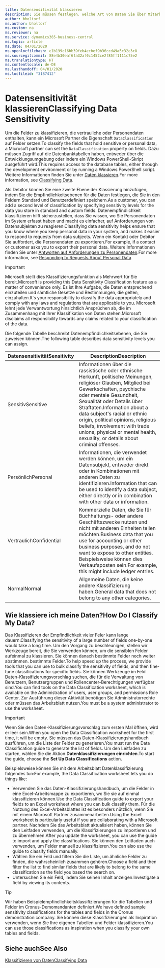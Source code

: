 ```yaml
---
title: Datensensitivität klassieren
description: Sie müssen festlegen, welche Art von Daten Sie über Mitarbeiter speichern, sodass Sie sich auf Datensubjektanforderungen reagieren können.
author: bholtorf
ms.author: bholtorf
ms.custom: na
ms.reviewer: na
ms.service: dynamics365-business-central
ms.topic: article
ms.date: 04/01/2020
ms.openlocfilehash: e1b199c16bb39feb4ecbef9b36ccd49a5c32e3c8
ms.sourcegitcommit: 88e4b30eaf6fa32af0c1452ce2f85ff1111c75e2
ms.translationtype: HT
ms.contentlocale: de-DE
ms.lasthandoff: 04/01/2020
ms.locfileid: "3187412"
---
```

# <a name="classifying-data-sensitivity"></a><span data-ttu-id="30426-103">Datensensitivität klassieren</span><span class="sxs-lookup"><span data-stu-id="30426-103">Classifying Data Sensitivity</span></span>
<span data-ttu-id="30426-104">Um die Felder zu klassifizieren, die vertrauliche oder Personendaten enthalten, kann ein Microsoft Partner die Eigenschaft ```DataClassification``` auf Felder setzen.</span><span class="sxs-lookup"><span data-stu-id="30426-104">To classify the fields that hold sensitive or personal data, a Microsoft partner can set the ```DataClassification``` property on fields.</span></span> <span data-ttu-id="30426-105">Dazu müssen Zugriff auf die Datenbanktabellen haben, entweder über die Entwicklungsumgebung oder indem ein Windows PowerShell-Skript ausgeführt wird.</span><span class="sxs-lookup"><span data-stu-id="30426-105">This requires access to the database tables, either through the development environment or by running a Windows PowerShell script.</span></span> <span data-ttu-id="30426-106">Weitere Informationen finden Sie unter [Daten klassieren](/dynamics365/business-central/dev-itpro/developer/devenv-classifying-data).</span><span class="sxs-lookup"><span data-stu-id="30426-106">For more information, see [Classifying Data](/dynamics365/business-central/dev-itpro/developer/devenv-classifying-data).</span></span>  

<span data-ttu-id="30426-107">Als Debitor können Sie eine zweite Ebene der Klassierung hinzufügen, indem Sie die Empfindlichkeitsebenen für die Daten festlegen, die Sie in den Feldern Standard und Benutzerdefiniert speichern.</span><span class="sxs-lookup"><span data-stu-id="30426-107">As a customer, you can add a second level of classification by specifying sensitivity levels for the data you store in standard and custom fields.</span></span> <span data-ttu-id="30426-108">Datenempfindlichkeit klassifizieren hilft sicherzustellen, dass Sie wissen, wo Sie Personendaten im System erfasst haben und macht es einfacher, auf Anforderungen von Datensubjekten zu reagieren.</span><span class="sxs-lookup"><span data-stu-id="30426-108">Classifying data sensitivity helps ensure that you know where you keep personal data in your system, and makes it easier to respond to requests from data subjects.</span></span> <span data-ttu-id="30426-109">Wenn ein Kontakt oder Debitor Sie auffordert, die Personendaten zu exportieren.</span><span class="sxs-lookup"><span data-stu-id="30426-109">For example, if a contact or customer asks you to export their personal data.</span></span> <span data-ttu-id="30426-110">Weitere Informationen finden Sie unter [Antworten auf Anforderungen zu Personendaten](admin-responding-to-requests-about-personal-data.md).</span><span class="sxs-lookup"><span data-stu-id="30426-110">For more information, see [Responding to Requests About Personal Data](admin-responding-to-requests-about-personal-data.md).</span></span>

> [!Important]
> <span data-ttu-id="30426-111">Microsoft stellt dies Klassifizierungsfunktion als Mehrwert für Sie bereit.</span><span class="sxs-lookup"><span data-stu-id="30426-111">Microsoft is providing this Data Sensitivity Classification feature as a matter of convenience only.</span></span> <span data-ttu-id="30426-112">Es ist Ihre Aufgabe, die Daten entsprechend einzuteilen und sämtliche Gesetze und Bestimmungen, die gelten, einzuhalten.</span><span class="sxs-lookup"><span data-stu-id="30426-112">It's your responsibility to classify the data appropriately and comply with any laws and regulations that are applicable to you.</span></span> <span data-ttu-id="30426-113">Microsoft lehnt jede Verwantwortung hinsichtlich Ansprüchen ab, die im Zusammenhang mit Ihrer Klassifikation von Daten stehen.</span><span class="sxs-lookup"><span data-stu-id="30426-113">Microsoft disclaims all responsibility towards any claims related to your classification of the data.</span></span>  

<span data-ttu-id="30426-114">Die folgende Tabelle beschreibt Datenempfindlichkeitsebenen, die Sie zuweisen können.</span><span class="sxs-lookup"><span data-stu-id="30426-114">The following table describes data sensitivity levels you can assign.</span></span>

|<span data-ttu-id="30426-115">Datensensitivität</span><span class="sxs-lookup"><span data-stu-id="30426-115">Sensitivity</span></span>|<span data-ttu-id="30426-116">Description</span><span class="sxs-lookup"><span data-stu-id="30426-116">Description</span></span>|
|----|----|
|<span data-ttu-id="30426-117">Sensitiv</span><span class="sxs-lookup"><span data-stu-id="30426-117">Sensitive</span></span> | <span data-ttu-id="30426-118">Informationen über die rassistische oder ethnische Herkunft, politische Meinungen, religiöser Glauben, Mitglied bei Gewerkschaften, psychische oder mentale Gesundheit, Sexualität oder Details über Straftaten.</span><span class="sxs-lookup"><span data-stu-id="30426-118">Information about a data subject's racial or ethnic origin, political opinions, religious beliefs, involvement with trade unions, physical or mental health, sexuality, or details about criminal offenses.</span></span> |
|<span data-ttu-id="30426-119">Persönlich</span><span class="sxs-lookup"><span data-stu-id="30426-119">Personal</span></span> | <span data-ttu-id="30426-120">Informationen, die verwendet werden können, um ein Datensubjekt, entweder direkt oder in Kombinationen mit anderen Daten zu identifizieren.</span><span class="sxs-lookup"><span data-stu-id="30426-120">Information that can be used to identify a data subject, either directly or in combination with other data or information.</span></span>|
|<span data-ttu-id="30426-121">Vertraulich</span><span class="sxs-lookup"><span data-stu-id="30426-121">Confidential</span></span> | <span data-ttu-id="30426-122">Kommerzielle Daten, die Sie für Buchhaltungs- oder andere Geschäftszwecke nutzen und nicht mit anderen Einheiten teilen möchten.</span><span class="sxs-lookup"><span data-stu-id="30426-122">Business data that you use for accounting or other business purposes, and do not want to expose to other entities.</span></span> <span data-ttu-id="30426-123">Beispielsweise können dies Verkaufsposten sein.</span><span class="sxs-lookup"><span data-stu-id="30426-123">For example, this might include ledger entries.</span></span>|
|<span data-ttu-id="30426-124">Normal</span><span class="sxs-lookup"><span data-stu-id="30426-124">Normal</span></span> | <span data-ttu-id="30426-125">Allgemeine Daten, die keine andere Klassifizierung haben.</span><span class="sxs-lookup"><span data-stu-id="30426-125">General data that does not belong to any other categories.</span></span>|

## <a name="how-do-i-classify-my-data"></a><span data-ttu-id="30426-126">Wie klassiere ich meine Daten?</span><span class="sxs-lookup"><span data-stu-id="30426-126">How Do I Classify My Data?</span></span>
<span data-ttu-id="30426-127">Das Klassifizieren der Empfindlichkeit vieler Feler kann lange dauern.</span><span class="sxs-lookup"><span data-stu-id="30426-127">Classifying the sensitivity of a large number of fields one-by-one would take a long time.</span></span> <span data-ttu-id="30426-128">Um den Vorgang zu beschleunigen, stellen wir Werkzeuge bereit, die Sie verwenden können, um die sensiblen Felder aufeinmal zu klassieren. Sie können danach bestimmte Felder noch weiter abstimmen. bestimmte Felder.</span><span class="sxs-lookup"><span data-stu-id="30426-128">To help speed up the process, we provide tools that you can use to bulk classify the sensitivity of fields, and then fine-tune classifications for specific fields.</span></span> <span data-ttu-id="30426-129">Sie können Werkzeuge im Feld Daten-Klassifizierungsvorschlag suchen, die für die Verwaltung von Benutzern, Benutzergruppen und Rollencenter-Berechtigungen verfügbar sind.</span><span class="sxs-lookup"><span data-stu-id="30426-129">You can find tools on the Data Classification worksheet, which is available on the Administration of users, user groups, and permissions Role Center.</span></span> <span data-ttu-id="30426-130">Zur Ausführung dieser Aktivität benötigen Sie Administratorrechte oder müssen das Arbeitsblatt nutzen.</span><span class="sxs-lookup"><span data-stu-id="30426-130">You must be a system administrator to use the worksheet.</span></span>

> [!Important]
> <span data-ttu-id="30426-131">Wenn Sie den Daten-Klassifizierungsvorschlag zum ersten Mal öffnen, wird er leer sein.</span><span class="sxs-lookup"><span data-stu-id="30426-131">When you open the Data Classification worksheet for the first time, it will be empty.</span></span> <span data-ttu-id="30426-132">Sie müssen das Daten-Klassifizierungshandbuch ausführen, um die Liste der Felder zu generieren.</span><span class="sxs-lookup"><span data-stu-id="30426-132">You must run the Data Classification guide to generate the list of fields.</span></span> <span data-ttu-id="30426-133">Um den Leitfaden zu starten, wählen Sie die Aktion **Datenklassifizierungen einrichten**.</span><span class="sxs-lookup"><span data-stu-id="30426-133">To start the guide, choose the **Set Up Data Classifications** action.</span></span>

<span data-ttu-id="30426-134">Beispielsweise können Sie mit dem Arbeitsblatt Datenklassifizierung folgendes tun:</span><span class="sxs-lookup"><span data-stu-id="30426-134">For example, the Data Classification worksheet lets you do things like:</span></span>  

* <span data-ttu-id="30426-135">Verwenden Sie das Daten-Klassifizierungshandbuch, um die Felder in eine Excel-Arbeitsmappe zu exportieren, wo Sie sie auf einmal klassifizieren können.</span><span class="sxs-lookup"><span data-stu-id="30426-135">Use the Data Classification guide to export your fields to an Excel worksheet where you can bulk classify them.</span></span> <span data-ttu-id="30426-136">Für die Nutzung des Excel-Arbeitsblattes ist es besonders nützlich, wenn Sie mit einem Microsoft Partner zusammenarbeiten.</span><span class="sxs-lookup"><span data-stu-id="30426-136">Using the Excel worksheet is particularly useful if you are collaborating with a Microsoft partner.</span></span> <span data-ttu-id="30426-137">Nachdem Sie das Arbeitsblatt aktualisiert haben, können Sie den Leitfaden verwenden, um die Klassifizierungen zu importieren und zu übernehmen.</span><span class="sxs-lookup"><span data-stu-id="30426-137">After you update the worksheet, you can use the guide to import and apply the classifications.</span></span> <span data-ttu-id="30426-138">Sie können den Leitfaden auch verwenden, um Felder manuell zu klassifizieren.</span><span class="sxs-lookup"><span data-stu-id="30426-138">You can also use the guide to classify fields manually.</span></span>  
* <span data-ttu-id="30426-139">Wählen Sie ein Feld und filtern Sie die Liste, um ähnliche Felder zu finden, die wahrscheinlich zusammen gehören.</span><span class="sxs-lookup"><span data-stu-id="30426-139">Choose a field and then filter the list to find similar fields that are likely to belong to the same classification as the field you based the search on.</span></span>  
* <span data-ttu-id="30426-140">Untersuchen Sie ein Feld, indem Sie seinen Inhalt anzeigen.</span><span class="sxs-lookup"><span data-stu-id="30426-140">Investigate a field by viewing its contents.</span></span>  

> [!Tip]
> <span data-ttu-id="30426-141">Wir haben Beispielempfindlichkeitsklassifizierungen für die Tabellen und Felder im Cronus-Demomandanten definiert.</span><span class="sxs-lookup"><span data-stu-id="30426-141">We have defined sample sensitivity classifications for the tables and fields in the Cronus demonstration company.</span></span> <span data-ttu-id="30426-142">Sie können diese Klassifizierungen als Inspiration verwenden, wenn Sie Ihre eigenen Tabellen und Felder klassifizieren.</span><span class="sxs-lookup"><span data-stu-id="30426-142">You can use those classifications as inspiration when you classify your own tables and fields.</span></span>

## <a name="see-also"></a><span data-ttu-id="30426-143">Siehe auch</span><span class="sxs-lookup"><span data-stu-id="30426-143">See Also</span></span>

[<span data-ttu-id="30426-144">Klassifizieren von Daten</span><span class="sxs-lookup"><span data-stu-id="30426-144">Classifying Data</span></span>](/dynamics365/business-central/dev-itpro/developer/devenv-classifying-data)  
